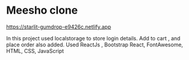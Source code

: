 # Meesho clone

https://starlit-gumdrop-e9426c.netlify.app

In this project used localstorage to store login details.
Add to cart , and place order also added.
Used ReactJs , Bootstrap React, FontAwesome, HTML, CSS, JavaScript


